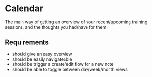 # Calendar #
The main way of getting an overview of your recent/upcoming training sessions,
and the thoughts you had/have for them.

## Requirements ##
- should give an easy overview
- should be easily navigateable
- should be trigger a create/edit flow for a new note
- should be able to toggle between day/week/month views
